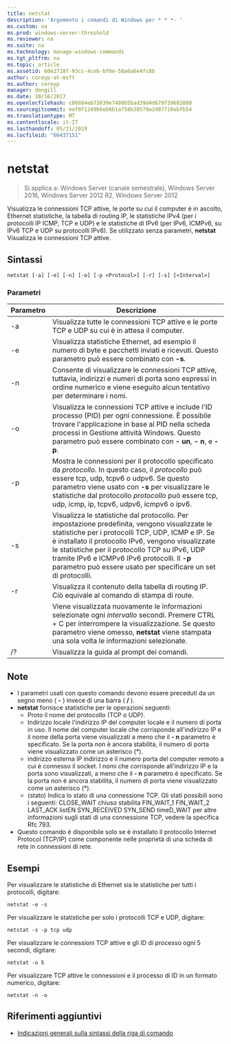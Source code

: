 ```yaml
---
title: netstat
description: 'Argomento i comandi di Windows per * * *- '
ms.custom: na
ms.prod: windows-server-threshold
ms.reviewer: na
ms.suite: na
ms.technology: manage-windows-commands
ms.tgt_pltfrm: na
ms.topic: article
ms.assetid: 60e2718f-93cc-4ceb-bf0e-58a6a6e4fc8b
author: coreyp-at-msft
ms.author: coreyp
manager: dongill
ms.date: 10/16/2017
ms.openlocfilehash: c06684eb73639e7480b5bad39d4d679739682800
ms.sourcegitcommit: eaf071249b6eb6b1a758b38579a2d87710abfb54
ms.translationtype: MT
ms.contentlocale: it-IT
ms.lasthandoff: 05/31/2019
ms.locfileid: "66437151"
---
```

# <a name="netstat"></a>netstat

>Si applica a: Windows Server (canale semestrale), Windows Server 2016, Windows Server 2012 R2, Windows Server 2012

Visualizza le connessioni TCP attive, le porte su cui il computer è in ascolto, Ethernet statistiche, la tabella di routing IP, le statistiche IPv4 (per i protocolli IP ICMP, TCP e UDP) e le statistiche di IPv6 (per IPv6, ICMPv6, su IPv6 TCP e UDP su protocolli IPv6). Se utilizzato senza parametri, **netstat** Visualizza le connessioni TCP attive. 

## <a name="syntax"></a>Sintassi
```
netstat [-a] [-e] [-n] [-o] [-p <Protocol>] [-r] [-s] [<Interval>]
```

### <a name="parameters"></a>Parametri

|   Parametro   |                                                                                                                                              Descrizione                                                                                                                                              |
|---------------|-------------------------------------------------------------------------------------------------------------------------------------------------------------------------------------------------------------------------------------------------------------------------------------------------------|
|      -a       |                                                                                                   Visualizza tutte le connessioni TCP attive e le porte TCP e UDP su cui è in attesa il computer.                                                                                                   |
|      -e       |                                                                                 Visualizza statistiche Ethernet, ad esempio il numero di byte e pacchetti inviati e ricevuti. Questo parametro può essere combinato con **-s**.                                                                                  |
|      -n       |                                                                               Consente di visualizzare le connessioni TCP attive, tuttavia, indirizzi e numeri di porta sono espressi in ordine numerico e viene eseguito alcun tentativo per determinare i nomi.                                                                               |
|      -o       |                          Visualizza le connessioni TCP attive e include l'ID processo (PID) per ogni connessione. È possibile trovare l'applicazione in base al PID nella scheda processi in Gestione attività Windows. Questo parametro può essere combinato con **- un**, **- n**, e **-p**.                           |
| -p <Protocol> |               Mostra le connessioni per il protocollo specificato da *protocollo*. In questo caso, il *protocollo* può essere tcp, udp, tcpv6 o udpv6. Se questo parametro viene usato con **-s** per visualizzare le statistiche dal protocollo *protocollo* può essere tcp, udp, icmp, ip, tcpv6, udpv6, icmpv6 o ipv6.                |
|      -s       | Visualizza le statistiche dal protocollo. Per impostazione predefinita, vengono visualizzate le statistiche per i protocolli TCP, UDP, ICMP e IP. Se è installato il protocollo IPv6, vengono visualizzate le statistiche per il protocollo TCP su IPv6, UDP tramite IPv6 e ICMPv6 IPv6 protocolli. Il **-p** parametro può essere usato per specificare un set di protocolli. |
|      -r       |                                                                                                     Visualizza il contenuto della tabella di routing IP. Ciò equivale al comando di stampa di route.                                                                                                     |
|  <Interval>   |                                                        Viene visualizzata nuovamente le informazioni selezionate ogni *intervallo* secondi. Premere CTRL + C per interrompere la visualizzazione. Se questo parametro viene omesso, **netstat** viene stampata una sola volta le informazioni selezionate.                                                         |
|      /?       |                                                                                                                                 Visualizza la guida al prompt dei comandi.                                                                                                                                  |

## <a name="remarks"></a>Note
-   I parametri usati con questo comando devono essere preceduti da un segno meno ( **-** ) invece di una barra ( **/** ).
-   **netstat** fornisce statistiche per le operazioni seguenti:
    -   Proto il nome del protocollo (TCP o UDP).
    -   Indirizzo locale l'indirizzo IP del computer locale e il numero di porta in uso. Il nome del computer locale che corrisponde all'indirizzo IP e il nome della porta viene visualizzati a meno che il **- n** parametro è specificato. Se la porta non è ancora stabilita, il numero di porta viene visualizzato come un asterisco (*).
    -   indirizzo esterna IP indirizzo e il numero porta del computer remoto a cui è connesso il socket. I nomi che corrisponde all'indirizzo IP e la porta sono visualizzati, a meno che il **- n** parametro è specificato. Se la porta non è ancora stabilita, il numero di porta viene visualizzato come un asterisco (*).
    -   (stato) Indica lo stato di una connessione TCP. Gli stati possibili sono i seguenti: CLOSE_WAIT chiuso stabilita FIN_WAIT_1 FIN_WAIT_2 LAST_ACK listEN SYN_RECEIVED SYN_SEND timeD_WAIT per altre informazioni sugli stati di una connessione TCP, vedere la specifica Rfc 793.
-   Questo comando è disponibile solo se è installato il protocollo Internet Protocol (TCP/IP) come componente nelle proprietà di una scheda di rete in connessioni di rete.

## <a name="BKMK_Examples"></a>Esempi
Per visualizzare le statistiche di Ethernet sia le statistiche per tutti i protocolli, digitare:
```
netstat -e -s
```
Per visualizzare le statistiche per solo i protocolli TCP e UDP, digitare:
```
netstat -s -p tcp udp
```
Per visualizzare le connessioni TCP attive e gli ID di processo ogni 5 secondi, digitare:
```
netstat -o 5
```
Per visualizzare TCP attive le connessioni e il processo di ID in un formato numerico, digitare:
```
netstat -n -o
```

## <a name="additional-references"></a>Riferimenti aggiuntivi
-   [Indicazioni generali sulla sintassi della riga di comando](command-line-syntax-key.md)
